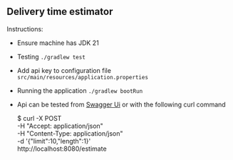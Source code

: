 ## Delivery time estimator

Instructions:
 * Ensure machine has JDK 21
 * Testing `./gradlew test`
 * Add api key to configuration file `src/main/resources/application.properties`
 * Running the application `./gradlew bootRun`
 * Api can be tested from [Swagger Ui](http://localhost:8080/swagger-ui/index.html) or with the following curl command


      $ curl -X POST \
          -H "Accept: application/json" \
          -H "Content-Type: application/json" \
          -d '{"limit":10,"length":1}' \
          http://localhost:8080/estimate
